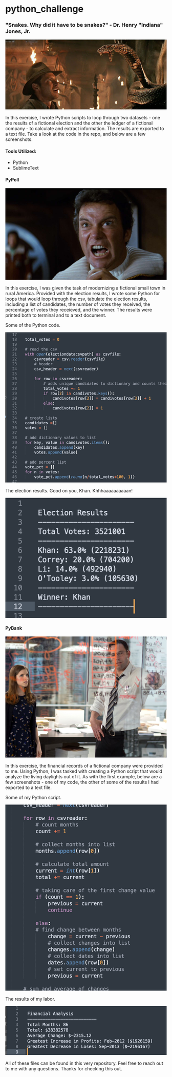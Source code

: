 # python_challenge
### "Snakes. Why did it have to be snakes?" - Dr. Henry "Indiana" Jones, Jr.



![snakes](snakes.jpeg)



In this exercise, I wrote Python scripts to loop through two datasets - one the results of a fictional election and the other the ledger of a fictional company - to calculate and extract information. The results are exported to a text file. Take a look at the code in the repo, and below are a few screenshots. 

#### Tools Utilized:
- Python
- SublimeText


#### PyPoll

![khan](khan.jpeg)


In this exercise, I was given the task of modernizing a fictional small town in rural America. Provided with the election results, I wrote some Python for loops that would loop through the csv, tabulate the election results, including a list of candidates, the number of votes they received, the percentage of votes they receieved, and the winner. The results were printed both to terminal and to a text document.

Some of the Python code.

![code](python_poll.png)

The election results. Good on you, Khan. Khhhaaaaaaaaaan!

![results](election_results.png)



#### PyBank

![accountant](accountant.jpeg)


In this exercise, the financial records of a fictional company were provided to me. Using Python, I was tasked with creating a Python script that would analyze the living daylights out of it. As with the first example, below are a few screenshots - one of my code, the other of some of the results I had exported to a text file.

Some of my Python script.

![accounting](accounting.png)

The results of my labor.

![financials](financials.png)

All of these files can be found in this very repository. Feel free to reach out to me with any questions. Thanks for checking this out.
